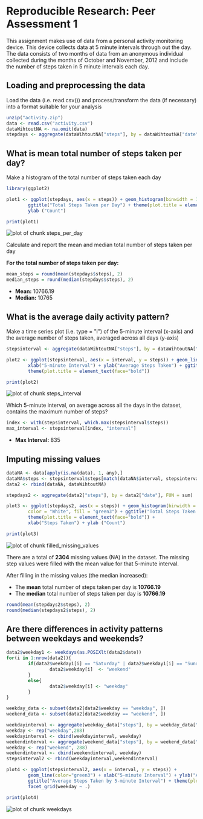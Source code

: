 # Reproducible Research: Peer Assessment 1

This assignment makes use of data from a personal activity monitoring device. This device collects data at 5 minute intervals through out the day. The data consists of two months of data from an anonymous individual collected during the months of October and November, 2012 and include the number of steps taken in 5 minute intervals each day.


## Loading and preprocessing the data

Load the data (i.e. read.csv()) and process/transform the data (if necessary) into a format suitable for your analysis

```r
unzip("activity.zip")
data <- read.csv("activity.csv")
dataWihtoutNA <- na.omit(data)
stepdays <- aggregate(dataWihtoutNA["steps"], by = dataWihtoutNA["date"], FUN = sum)
```


## What is mean total number of steps taken per day?

Make a histogram of the total number of steps taken each day



```r
library(ggplot2)

plot1 <- ggplot(stepdays, aes(x = steps)) + geom_histogram(binwidth = 1000, color = "White", fill = "green3") + 
        ggtitle("Total Steps Taken per Day") + theme(plot.title = element_text(face="bold")) + xlab("Steps Taken") + 
        ylab ("Count")

print(plot1)
```

![plot of chunk steps_per_day](figure/steps_per_day-1.png) 

Calculate and report the mean and median total number of steps taken per day

**For the total number of steps taken per day:**  


```r
mean_steps = round(mean(stepdays$steps), 2)
median_steps = round(median(stepdays$steps), 2)
```

- **Mean:** 10766.19
- **Median:** 10765


## What is the average daily activity pattern?

Make a time series plot (i.e. type = "l") of the 5-minute interval (x-axis) and the average number of steps taken, averaged across all days (y-axis)



```r
stepsinterval <- aggregate(dataWihtoutNA["steps"], by = dataWihtoutNA["interval"], FUN = mean)

plot2 <- ggplot(stepsinterval, aes(x = interval, y = steps)) + geom_line(color="green3")+ 
        xlab("5-minute Interval") + ylab("Average Steps Taken") + ggtitle("Average Steps Taken by 5-minute Interval") +
        theme(plot.title = element_text(face="bold")) 

print(plot2)
```

![plot of chunk steps_interval](figure/steps_interval-1.png) 

Which 5-minute interval, on average across all the days in the dataset, contains the maximum number of steps?

```r
index <- with(stepsinterval, which.max(stepsinterval$steps))
max_interval <- stepsinterval[index, "interval"]
```
- **Max Interval:** 835


## Imputing missing values



```r
dataNA <- data[apply(is.na(data), 1, any),]
dataNA$steps <- stepsinterval$steps[match(dataNA$interval, stepsinterval$interval)]
data2 <- rbind(dataNA, dataWihtoutNA) 

stepdays2 <- aggregate(data2["steps"], by = data2["date"], FUN = sum)

plot3 <- ggplot(stepdays2, aes(x = steps)) + geom_histogram(binwidth = 1000,
        color = "White", fill = "green3") + ggtitle("Total Steps Taken per Day") + 
        theme(plot.title = element_text(face="bold")) +
        xlab("Steps Taken") + ylab ("Count")

print(plot3)
```

![plot of chunk filled_missing_values](figure/filled_missing_values-1.png) 

There are a total of **2304** missing values (NA) in the dataset.
The missing step values were filled with the mean value for that 5-minute interval.

After filling in the missing values (the median increased):

- The **mean** total number of steps taken per day is **10766.19**
- The **median** total number of steps taken per day is **10766.19**

```r
round(mean(stepdays2$steps), 2)
round(median(stepdays2$steps), 2)
```


## Are there differences in activity patterns between weekdays and weekends?



```r
data2$weekday1 <- weekdays(as.POSIXlt(data2$date))
for(i in 1:nrow(data2)){
        if(data2$weekday1[i] == "Saturday" | data2$weekday1[i] == "Sunday"){
                data2$weekday[i]  <- "weekend"
        }
        else{
                data2$weekday[i] <- "weekday"
        }
}

weekday_data <- subset(data2[data2$weekday == "weekday", ])
weekend_data <- subset(data2[data2$weekday == "weekend", ])

weekdayinterval <- aggregate(weekday_data["steps"], by = weekday_data["interval"], FUN = mean)
weekday <- rep("weekday",288)
weekdayinterval <- cbind(weekdayinterval, weekday)
weekendinterval <- aggregate(weekend_data["steps"], by = weekend_data["interval"], FUN = mean)
weekday <- rep("weekend", 288)
weekendinterval <- cbind(weekendinterval, weekday)
stepsinterval2 <- rbind(weekdayinterval,weekendinterval)

plot4 <- ggplot(stepsinterval2, aes(x = interval, y = steps)) +
        geom_line(color="green3") + xlab("5-minute Interval") + ylab("Average Steps Taken") + 
        ggtitle("Average Steps Taken by 5-minute Interval") + theme(plot.title = element_text(face="bold")) + 
        facet_grid(weekday ~ .)

print(plot4)
```

![plot of chunk weekdays](figure/weekdays-1.png) 

